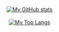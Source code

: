 <div align="center">
    <a href="#">
  <img src="https://github-readme-stats.vercel.app/api?username=Unknown-sir&hide=contribs,issues&show_icons=true&theme=radical" alt="My GitHub stats">
</div>

<br>
    
<div align="center">
  <a href="#">
    <img src="https://github-readme-stats.vercel.app/api/top-langs/?username=Unknown-sir&layout=donut&theme=radical" alt="My Top Langs">
  </a>
</div>
